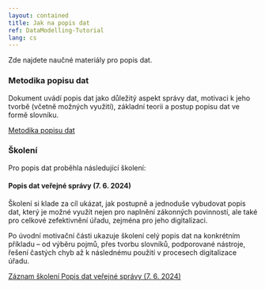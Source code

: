 ```yaml
---
layout: contained
title: Jak na popis dat
ref: DataModelling-Tutorial
lang: cs
---
```


Zde najdete naučné materiály pro popis dat.

### Metodika popisu dat
Dokument uvádí popis dat jako důležitý aspekt správy dat, motivaci k jeho tvorbě (včetně možných využití), základní teorii a postup popisu dat ve formě slovníku.

[Metodika popisu dat]

### Školení
Pro popis dat proběhla následující školení:

#### Popis dat veřejné správy (7. 6. 2024)
Školení si klade za cíl ukázat, jak postupně a jednoduše vybudovat popis dat, který je možné využít nejen pro naplnění zákonných povinností, ale také pro celkové zefektivnění úřadu, zejména pro jeho digitalizaci.  

Po úvodní motivační části ukazuje školení celý popis dat na konkrétním příkladu – od výběru pojmů, přes tvorbu slovníků, podporované nástroje, řešení častých chyb až k následnému použití v procesech digitalizace úřadu. 

[Záznam školení Popis dat veřejné správy (7. 6. 2024)]

[Metodika popisu dat]: ../../přílohy/popis-dat/dokumenty/Metodika-popisu-dat.pdf "Metodika popisu dat"
[Záznam školení Popis dat veřejné správy (7. 6. 2024)]: https://www.youtube.com/watch?v=H__fZeszjGQ "Záznam školení Popis dat veřejné správy (7. 6. 2024)"

